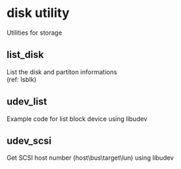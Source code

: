 disk utility
============

Utilities for storage

## list_disk  
  List the disk and partiton informations  
  (ref: lsblk)

## udev_list
  Example code for list block device using libudev

## udev_scsi
  Get SCSI host number (host\bus\target\lun) using libudev
